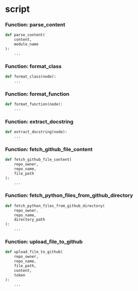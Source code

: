 # script

### Function: parse_content

```python
def parse_content(
    content,
    module_name
):
    ...
```



### Function: format_class

```python
def format_class(node):
    ...
```



### Function: format_function

```python
def format_function(node):
    ...
```



### Function: extract_docstring

```python
def extract_docstring(node):
    ...
```



### Function: fetch_github_file_content

```python
def fetch_github_file_content(
    repo_owner,
    repo_name,
    file_path
):
    ...
```



### Function: fetch_python_files_from_github_directory

```python
def fetch_python_files_from_github_directory(
    repo_owner,
    repo_name,
    directory_path
):
    ...
```



### Function: upload_file_to_github

```python
def upload_file_to_github(
    repo_owner,
    repo_name,
    file_path,
    content,
    token
):
    ...
```



